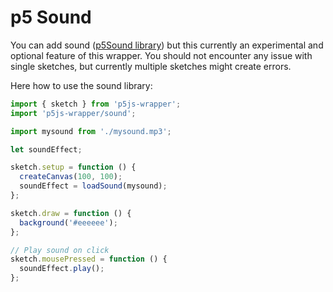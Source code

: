 # p5 Sound

You can add sound ([p5Sound library](https://p5js.org/reference/#/libraries/p5.sound)) but this currently an experimental and optional feature of this wrapper. You should not encounter any issue with single sketches, but currently multiple sketches might create errors.

Here how to use the sound library:

```js
import { sketch } from 'p5js-wrapper';
import 'p5js-wrapper/sound';

import mysound from './mysound.mp3';

let soundEffect;

sketch.setup = function () {
  createCanvas(100, 100);
  soundEffect = loadSound(mysound);
};

sketch.draw = function () {
  background('#eeeeee');
};

// Play sound on click
sketch.mousePressed = function () {
  soundEffect.play();
};
```
